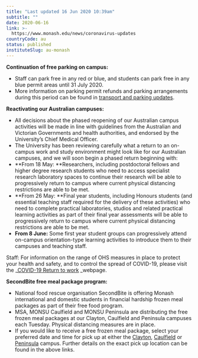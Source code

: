 ```yaml
---
title: "Last updated 16 Jun 2020 10:39am"
subtitle: ""
date: 2020-06-16
link: >-
  https://www.monash.edu/news/coronavirus-updates
countryCode: au
status: published
instituteSlug: au-monash
---
```

**Continuation of free parking on campus:**

  * Staff can park free in any red or blue, and students can park free in any blue permit areas until 31 July 2020.
  * More information on parking permit refunds and parking arrangements during this period can be found in [transport and parking updates](https://www.monash.edu/people/transport-parking/covid-19-transport-and-parking-updates).



 **Reactivating our Australian campuses:**

  * All decisions about the phased reopening of our Australian campus activities will be made in line with guidelines from the Australian and Victorian Governments and health authorities, and endorsed by the University’s Chief Medical Officer.
  * The University has been reviewing carefully what a return to an on-campus work and study environment might look like for our Australian campuses, and we will soon begin a phased return beginning with:
  *  **From 18 May:  **Researchers, including postdoctoral fellows and higher degree research students who need to access specialist research laboratory spaces to continue their research will be able to progressively return to campus where current physical distancing restrictions are able to be met.
  *  **From 26 May:  **Final year students, including Honours students (and essential teaching staff required for the delivery of these activities) who need to complete practical laboratories, studios and related practical learning activities as part of their final year assessments will be able to progressively return to campus where current physical distancing restrictions are able to be met.
  *  **From 8 June:** Some first year student groups can progressively attend on-campus orientation-type learning activities to introduce them to their campuses and teaching staff.



Staff: For information on the range of OHS measures in place to protect your health and safety, and to control the spread of COVID-19, please visit the  _[COVID-19 Return to work](https://www.monash.edu/ohs/news-and-health-alerts/health-alert/covid19-return-to-work) _webpage.

 **SecondBite free meal package program:**

  * National food rescue organisation SecondBite is offering Monash international and domestic students in financial hardship frozen meal packages as part of their free food program.
  * MSA, MONSU Caulfield and MONSU Peninsula are distributing the free frozen meal packages at our Clayton, Caulfield and Peninsula campuses each Tuesday. Physical distancing measures are in place.
  * If you would like to receive a free frozen meal package, select your preferred date and time for pick up at either the [Clayton](https://www.eventbrite.com.au/e/international-student-free-meal-package-program-from-secondbite-clayton-tickets-104923603322), [Caulfield](https://www.eventbrite.com.au/e/international-student-free-meal-package-program-from-secondbite-caulfield-tickets-105187444478) or [Peninsula](https://www.eventbrite.com.au/e/international-student-free-meal-package-program-from-secondbite-peninsula-tickets-106200318010) campus. Further details on the exact pick up location can be found in the above links.


